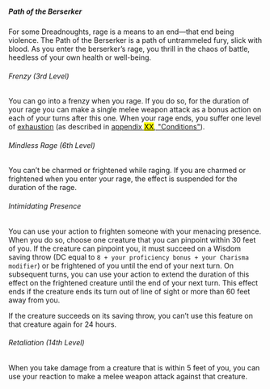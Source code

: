 ##### Path of the Berserker

For some Dreadnoughts, rage is a means to an end—that end being violence.
The Path of the Berserker is a path of untrammeled fury, slick with blood.
As you enter the berserker’s rage, you thrill in the chaos of battle, heedless of your own health or well-being.

###### Frenzy (3rd Level)

You can go into a frenzy when you rage.
If you do so, for the duration of your rage you can make a single melee weapon attack as a bonus action on each of your turns after this one.
When your rage ends, you suffer one level of [exhaustion](#Conditions_exhaustion) (as described in [appendix <mark>XX</mark>, "Conditions"](#Conditions_conditions)).

###### Mindless Rage (6th Level)

You can’t be charmed or frightened while raging.
If you are charmed or frightened when you enter your rage, the effect is suspended for the duration of the rage.

###### Intimidating Presence

You can use your action to frighten someone with your menacing presence.
When you do so, choose one creature that you can pinpoint within 30 feet of you.
If the creature can pinpoint you, it must succeed on a Wisdom saving throw (DC equal to `8 + your proficiency bonus + your Charisma modifier`) or be frightened of you until the end of your next turn.
On subsequent turns, you can use your action to extend the duration of this effect on the frightened creature until the end of your next turn.
This effect ends if the creature ends its turn out of line of sight or more than 60 feet away from you.

If the creature succeeds on its saving throw, you can’t use this feature on that creature again for 24 hours.

###### Retaliation (14th Level)

When you take damage from a creature that is within 5 feet of you, you can use your reaction to make a melee weapon attack against that creature.
